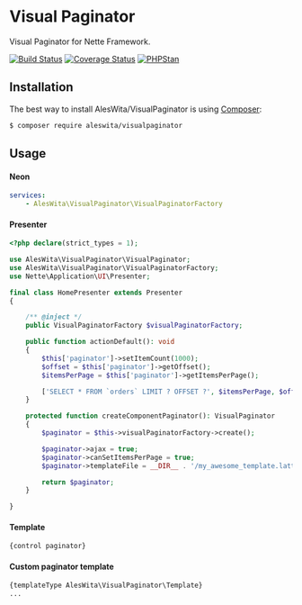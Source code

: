 # Visual Paginator
Visual Paginator for Nette Framework.

[![Build Status](https://github.com/aleswita/VisualPaginator/workflows/build/badge.svg)](https://github.com/aleswita/VisualPaginator/actions?query=workflow%3Abuild)
[![Coverage Status](https://coveralls.io/repos/github/aleswita/VisualPaginator/badge.svg?branch=master)](https://coveralls.io/github/aleswita/VisualPaginator?branch=master)
[![PHPStan](https://img.shields.io/badge/PHPStan-enabled-brightgreen.svg?style=flat-square)](https://github.com/phpstan/phpstan)

## Installation
The best way to install AlesWita/VisualPaginator is using [Composer](http://getcomposer.org/):
```sh
$ composer require aleswita/visualpaginator
```

## Usage
#### Neon
```yaml
services:
	- AlesWita\VisualPaginator\VisualPaginatorFactory
```

#### Presenter
```php
<?php declare(strict_types = 1);

use AlesWita\VisualPaginator\VisualPaginator;
use AlesWita\VisualPaginator\VisualPaginatorFactory;
use Nette\Application\UI\Presenter;

final class HomePresenter extends Presenter
{

	/** @inject */
	public VisualPaginatorFactory $visualPaginatorFactory;

	public function actionDefault(): void
	{
	    $this['paginator']->setItemCount(1000);
	    $offset = $this['paginator']->getOffset();
	    $itemsPerPage = $this['paginator']->getItemsPerPage();

	    ['SELECT * FROM `orders` LIMIT ? OFFSET ?', $itemsPerPage, $offset];
	}

	protected function createComponentPaginator(): VisualPaginator
	{
		$paginator = $this->visualPaginatorFactory->create();

		$paginator->ajax = true;
		$paginator->canSetItemsPerPage = true;
		$paginator->templateFile = __DIR__ . '/my_awesome_template.latte';

		return $paginator;
	}

}
```

#### Template
```html
{control paginator}
```

#### Custom paginator template
```html
{templateType AlesWita\VisualPaginator\Template}
...
```
